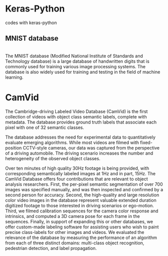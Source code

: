 # Keras-Python
codes with keras-python <br>
## MNIST database  
<br> The MNIST database (Modified National Institute of Standards and Technology database) is a large database of handwritten digits that is commonly used for training various image processing systems. The database is also widely used for training and testing in the field of machine learning.
<br>
# CamVid <br>
The Cambridge-driving Labeled Video Database (CamVid) is the first collection of videos with object class semantic labels, complete with metadata. The database provides ground truth labels that associate each pixel with one of 32 semantic classes. <br>

The database addresses the need for experimental data to quantitatively evaluate emerging algorithms. While most videos are filmed with fixed-position CCTV-style cameras, our data was captured from the perspective of a driving automobile. The driving scenario increases the number and heterogeneity of the observed object classes. <br>

Over ten minutes of high quality 30Hz footage is being provided, with corresponding semantically labeled images at 1Hz and in part, 15Hz. The CamVid Database offers four contributions that are relevant to object analysis researchers. First, the per-pixel semantic segmentation of over 700 images was specified manually, and was then inspected and confirmed by a second person for accuracy. Second, the high-quality and large resolution color video images in the database represent valuable extended duration digitized footage to those interested in driving scenarios or ego-motion. Third, we filmed calibration sequences for the camera color response and intrinsics, and computed a 3D camera pose for each frame in the sequences. Finally, in support of expanding this or other databases, we offer custom-made labeling software for assisting users who wish to paint precise class-labels for other images and videos. We evaluated the relevance of the database by measuring the performance of an algorithm from each of three distinct domains: multi-class object recognition, pedestrian detection, and label propagation.
